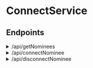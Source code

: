 # ConnectService

## Endpoints ##
<details>
   <summary>/api/getNominees</summary>
   <p>
   <ul>
      <li>Retrieves a list of connected nominees by qff number</li>
   </ul>
      
   Input:
   {
      "qffNo": integer
   }
      
   Output:
   [
      {
           nomineeId: integer,
           nomineeName: String,
           points: integer,
           qffNo: integer,
           isConnected: boolean
       }
   ]
  </p>
 </details>
 
 <details>
   <summary>/api/connectNominee</summary>
   <p>
   Connects nominee to qff number
      
   Input:
   {
      "qffNo": integer,
      "nomineeId": integer
   }
      
   Output:
   Status code
  </p>
 </details>
 
 <details>
   <summary>/api/disconnectNominee</summary>
   <p>
   Disconnects nominee from qff number
      
   Input:
   {
      "qffNo": integer,
      "nomineeId": integer
   }
      
   Output:
   Status code
  </p>
 </details>
